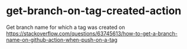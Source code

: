 # get-branch-on-tag-created-action
Get branch name for which a tag was created on 
https://stackoverflow.com/questions/63745613/how-to-get-a-branch-name-on-github-action-when-push-on-a-tag
